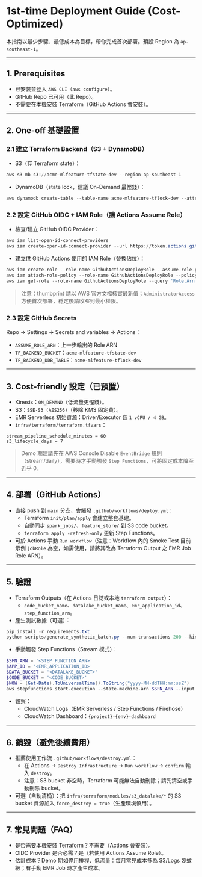 # 1st-time Deployment Guide (Cost-Optimized)

本指南以最少步驟、最低成本為目標，帶你完成首次部署。預設 Region 為 `ap-southeast-1`。

---

## 1. Prerequisites
- 已安裝並登入 `AWS CLI`（`aws configure`）。
- GitHub Repo 已可用（此 Repo）。
- 不需要在本機安裝 Terraform（GitHub Actions 會安裝）。

---

## 2. One-off 基礎設置

### 2.1 建立 Terraform Backend（S3 + DynamoDB）
- S3（存 Terraform state）：
```powershell
aws s3 mb s3://acme-mlfeature-tfstate-dev --region ap-southeast-1
```
- DynamoDB（state lock，建議 On-Demand 最慳錢）：
```powershell
aws dynamodb create-table --table-name acme-mlfeature-tflock-dev --attribute-definitions AttributeName=LockID,AttributeType=S --key-schema AttributeName=LockID,KeyType=HASH --billing-mode PAY_PER_REQUEST --region ap-southeast-1
```

### 2.2 設定 GitHub OIDC + IAM Role（讓 Actions Assume Role）
- 檢查/建立 GitHub OIDC Provider：
```powershell
aws iam list-open-id-connect-providers
aws iam create-open-id-connect-provider --url https://token.actions.githubusercontent.com --client-id-list sts.amazonaws.com --thumbprint-list 6938fd4d98bab03faadb97b34396831e3780aea1
```
- 建立供 GitHub Actions 使用的 IAM Role（替換佔位）：
```powershell
aws iam create-role --role-name GithubActionsDeployRole --assume-role-policy-document '{ "Version": "2012-10-17", "Statement": [ { "Effect": "Allow", "Principal": { "Federated": "arn:aws:iam::<ACCOUNT_ID>:oidc-provider/token.actions.githubusercontent.com" }, "Action": "sts:AssumeRoleWithWebIdentity", "Condition": { "StringEquals": { "token.actions.githubusercontent.com:aud": "sts.amazonaws.com" }, "StringLike": { "token.actions.githubusercontent.com:sub": "repo:<GH_ORG>/<GH_REPO>:*" } } } ] }'
aws iam attach-role-policy --role-name GithubActionsDeployRole --policy-arn arn:aws:iam::aws:policy/AdministratorAccess
aws iam get-role --role-name GithubActionsDeployRole --query 'Role.Arn' --output text
```
> 注意：thumbprint 請以 AWS 官方文檔核實最新值；`AdministratorAccess` 方便首次部署，穩定後請收窄到最小權限。

### 2.3 設定 GitHub Secrets
Repo → Settings → Secrets and variables → Actions：
- `ASSUME_ROLE_ARN`：上一步輸出的 Role ARN
- `TF_BACKEND_BUCKET`：`acme-mlfeature-tfstate-dev`
- `TF_BACKEND_DDB_TABLE`：`acme-mlfeature-tflock-dev`

---

## 3. Cost-friendly 設定（已預置）
- Kinesis：`ON_DEMAND`（低流量更慳錢）。
- S3：`SSE-S3 (AES256)`（移除 KMS 固定費）。
- EMR Serverless 初始資源：Driver/Executor 各 `1 vCPU / 4 GB`。
- `infra/terraform/terraform.tfvars`：
```hcl
stream_pipeline_schedule_minutes = 60
s3_lifecycle_days = 7
```
> Demo 期建議先在 AWS Console Disable `EventBridge` 規則（stream/daily），需要時才手動觸發 `Step Functions`，可將固定成本降至近乎 0。

---

## 4. 部署（GitHub Actions）
- 直接 push 到 `main` 分支，會觸發 `.github/workflows/deploy.yml`：
  - Terraform `init/plan/apply` 會建立整套基建。
  - 自動同步 `spark_jobs/`、`feature_store/` 到 S3 code bucket。
  - `terraform apply -refresh-only` 更新 Step Functions。
- 可於 Actions 手動 `Run workflow`（注意：Workflow 內的 Smoke Test 目前示例 `jobRole` 為空，如需使用，請將其改為 Terraform Output 之 EMR Job Role ARN）。

---

## 5. 驗證
- Terraform Outputs（在 Actions 日誌或本地 `terraform output`）：
  - `code_bucket_name`、`datalake_bucket_name`、`emr_application_id`、`step_function_arn`。
- 產生測試數據（可選）：
```powershell
pip install -r requirements.txt
python scripts/generate_synthetic_batch.py --num-transactions 200 --kinesis-stream <your-stream-name> --region ap-southeast-1
```
- 手動觸發 Step Functions（Stream 模式）：
```powershell
$SFN_ARN = '<STEP_FUNCTION_ARN>'
$APP_ID = '<EMR_APPLICATION_ID>'
$DATA_BUCKET = '<DATALAKE_BUCKET>'
$CODE_BUCKET = '<CODE_BUCKET>'
$NOW = (Get-Date).ToUniversalTime().ToString("yyyy-MM-ddTHH:mm:ssZ")
aws stepfunctions start-execution --state-machine-arn $SFN_ARN --input "{\"mode\":\"stream\",\"now\":\"$NOW\",\"bucket\":\"$DATA_BUCKET\",\"codeBucket\":\"$CODE_BUCKET\",\"bronzePrefix\":\"bronze/streaming\",\"silverPrefix\":\"silver\",\"goldPrefix\":\"gold\",\"featureGroup\":\"rt_card_features_v1\",\"emr\":{\"appId\":\"$APP_ID\",\"jobRole\":\"<EMR_JOB_ROLE_ARN>\"}}"
```
- 觀察：
  - CloudWatch Logs（EMR Serverless / Step Functions / Firehose）
  - CloudWatch Dashboard：`{project}-{env}-dashboard`

---

## 6. 銷毀（避免後續費用）
- 推薦使用工作流 `.github/workflows/destroy.yml`：
  - 在 Actions → `Destroy Infrastructure` → `Run workflow` → `confirm` 輸入 `destroy`。
  - 注意：S3 bucket 非空時，Terraform 可能無法自動刪除；請先清空或手動刪除 bucket。
- 可選（自動清桶）：把 `infra/terraform/modules/s3_datalake/*` 的 S3 bucket 資源加入 `force_destroy = true`（生產環境慎用）。

---

## 7. 常見問題（FAQ）
- 是否需要本機安裝 Terraform？不需要（Actions 會安裝）。
- OIDC Provider 是否必需？是（若使用 Actions Assume Role）。
- 估計成本？Demo 期如停用排程、低流量：每月常見成本多為 S3/Logs 幾蚊級；有手動 EMR Job 時才產生成本。
